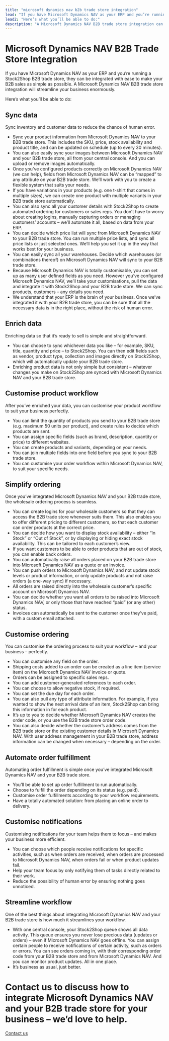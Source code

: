 ```yaml
---
title: "microsoft dynamics nav b2b trade store integration"
lead: "If you have Microsoft Dynamics NAV as your ERP and you’re running a Stock2Shop B2B trade store, they can be integrated with ease to make your B2B sales as simple as possible. A Microsoft Dynamics NAV B2B trade store integration will streamline your business enormously."
lead2: "Here’s what you’ll be able to do:"
description: "A Microsoft Dynamics NAV B2B trade store integration can streamline your business enormously. Make your B2B sales as simple as possible, sync data, automate orders and customise your workflow to suit your business. Stock2Shop can help. Find out more!"
---
```


Microsoft Dynamics NAV B2B Trade Store Integration
==================================================

If you have Microsoft Dynamics NAV as your ERP and you’re running a Stock2Shop B2B trade store, they can be integrated with ease to make your B2B sales as simple as possible. A Microsoft Dynamics NAV B2B trade store integration will streamline your business enormously.  
  
Here’s what you’ll be able to do:

Sync data
---------

Sync inventory and customer data to reduce the chance of human error.

*   Sync your product information from Microsoft Dynamics NAV to your B2B trade store. This includes the SKU, price, stock availability and product title, and can be updated on schedule (up to every 30 minutes).
*   You can also easily sync your images between Microsoft Dynamics NAV and your B2B trade store, all from your central console. And you can upload or remove images automatically.
*   Once you’ve configured products correctly on Microsoft Dynamics NAV (we can help), fields from Microsoft Dynamics NAV can be “mapped” to any attribute on your B2B trade store. We’ll work with you to create a flexible system that suits your needs.
*   If you have variations in your products (e.g. one t-shirt that comes in multiple sizes), we can create one product with multiple variants in your B2B trade store automatically.
*   You can also sync all your customer details with Stock2Shop to create automated ordering for customers or sales reps. You don’t have to worry about creating logins, manually capturing orders or managing customers’ accounts – we’ll automate it all, based on data from your ERP.
*   You can decide which price list will sync from Microsoft Dynamics NAV to your B2B trade store. You can run multiple price lists, and sync all price lists or just selected ones. We’ll help you set it up in the way that works best for your business.
*   You can easily sync all your warehouses. Decide which warehouses (or combinations thereof) on Microsoft Dynamics NAV will sync to your B2B trade store.
*   Because Microsoft Dynamics NAV is totally customisable, you can set up as many user defined fields as you need. However you’ve configured Microsoft Dynamics NAV, we’ll take your customisations, pull the data and integrate it with Stock2Shop and your B2B trade store. We can sync products, customers – any details you need.
*   We understand that your ERP is the brain of your business. Once we’ve integrated it with your B2B trade store, you can be sure that all the necessary data is in the right place, without the risk of human error.

Enrich data
-----------

Enriching data so that it’s ready to sell is simple and straightforward.

*   You can choose to sync whichever data you like – for example, SKU, title, quantity and price – to Stock2Shop. You can then edit fields such as vendor, product type, collection and images directly on Stock2Shop, which will automatically update your B2B trade store.
*   Enriching product data is not only simple but consistent – whatever changes you make on Stock2Shop are synced with Microsoft Dynamics NAV and your B2B trade store.

Customise product workflow
--------------------------

After you’ve enriched your data, you can customise your product workflow to suit your business perfectly.

*   You can limit the quantity of products you send to your B2B trade store (e.g. maximum 50 units per product), and create rules to decide which products are sent.
*   You can assign specific fields (such as brand, description, quantity or price) to different websites.
*   You can create products and variants, depending on your needs.
*   You can join multiple fields into one field before you sync to your B2B trade store.
*   You can customise your order workflow within Microsoft Dynamics NAV, to suit your specific needs.

Simplify ordering
-----------------

Once you’ve integrated Microsoft Dynamics NAV and your B2B trade store, the wholesale ordering process is seamless.

*   You can create logins for your wholesale customers so that they can access the B2B trade store whenever suits them. This also enables you to offer different pricing to different customers, so that each customer can order products at the correct price.
*   You can decide how you want to display stock availability – either “In Stock” or “Out of Stock”, or by displaying or hiding exact stock availability. This can be tailored to each customer’s view.
*   If you want customers to be able to order products that are out of stock, you can enable back orders.
*   You can automatically raise all orders placed on your B2B trade store into Microsoft Dynamics NAV as a quote or an invoice.
*   You can push orders to Microsoft Dynamics NAV, and not update stock levels or product information, or only update products and not raise orders (a one-way sync) if necessary.
*   All orders are raised directly into the wholesale customer’s specific account on Microsoft Dynamics NAV.
*   You can decide whether you want all orders to be raised into Microsoft Dynamics NAV, or only those that have reached “paid” (or any other) status.
*   Invoices can automatically be sent to the customer once they’ve paid, with a custom email attached.

Customise ordering
------------------

You can customise the ordering process to suit your workflow – and your business – perfectly.

*   You can customise any field on the order.
*   Shipping costs added to an order can be created as a line item (service item) on the Microsoft Dynamics NAV invoice or quote.
*   Orders can be assigned to specific sales reps.
*   You can add customer-generated references to each order.
*   You can choose to allow negative stock, if required.
*   You can set the due day for each order.
*   You can also pull any type of attribute information. For example, if you wanted to show the next arrival date of an item, Stock2Shop can bring this information in for each product.
*   It’s up to you to decide whether Microsoft Dynamics NAV creates the order code, or you use the B2B trade store order code.
*   You can also decide whether the customer’s address comes from the B2B trade store or the existing customer details in Microsoft Dynamics NAV. With user address management in your B2B trade store, address information can be changed when necessary – depending on the order.

Automate order fulfillment
--------------------------

Automating order fulfillment is simple once you’ve integrated Microsoft Dynamics NAV and your B2B trade store.

*   You’ll be able to set up order fulfillment to run automatically.
*   Choose to fulfill the order depending on its status (e.g. paid).
*   Customise order fulfillments according to your workflow requirements.
*   Have a totally automated solution: from placing an online order to delivery.

Customise notifications
-----------------------

Customising notifications for your team helps them to focus – and makes your business more efficient.

*   You can choose which people receive notifications for specific activities, such as when orders are received, when orders are processed to Microsoft Dynamics NAV, when orders fail or when product updates fail.
*   Help your team focus by only notifying them of tasks directly related to their work.
*   Reduce the possibility of human error by ensuring nothing goes unnoticed.

Streamline workflow
-------------------

One of the best things about integrating Microsoft Dynamics NAV and your B2B trade store is how much it streamlines your workflow.

*   With one central console, your Stock2Shop queue shows all data activity. This queue ensures you never lose precious data (updates or orders) – even if Microsoft Dynamics NAV goes offline. You can assign certain people to receive notifications of certain activity, such as orders or errors. You can see orders coming in, with their corresponding order code from your B2B trade store and from Microsoft Dynamics NAV. And you can monitor product updates. All in one place.
*   It’s business as usual, just better.

Contact us to discuss how to integrate Microsoft Dynamics NAV and your B2B trade store for your business – we’d love to help.
=============================================================================================================================

[Contact us](/contact-us "Contact Stock2Shop")